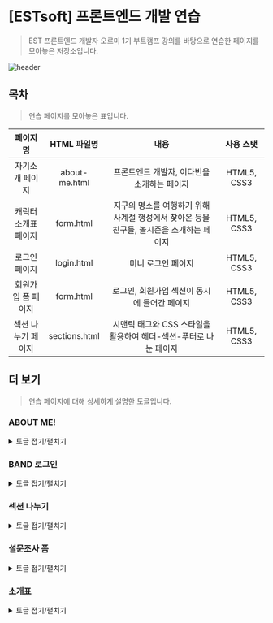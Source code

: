 # [ESTsoft] 프론트엔드 개발 연습
> EST 프론트엔드 개발자 오르미 1기 부트캠프 강의를 바탕으로 연습한 페이지를 모아놓은 저장소입니다.

![header](https://capsule-render.vercel.app/api?type=waving&color=gradient&weight=500&height=200&section=header&text=☀One•More•Step☀&fontSize=60)

## 목차
> 연습 페이지를 모아놓은 표입니다.

|페이지명| HTML 파일명|내용|사용 스탯|
|:---:|:---:|:---:|:---:|
|자기소개 페이지|about-me.html|프론트엔드 개발자, 이다빈을 소개하는 페이지|HTML5, CSS3|
|캐릭터 소개표 페이지|form.html|지구의 명소를 여행하기 위해 사계절 행성에서 찾아온 둥물 친구들, 놀시즌을 소개하는 페이지|HTML5, CSS3|
|로그인 페이지|login.html|미니 로그인 페이지|HTML5, CSS3|
|회원가입 폼 페이지|form.html|로그인, 회원가입 섹션이 동시에 들어간 페이지|HTML5, CSS3|
|섹션 나누기 페이지|sections.html|시맨틱 태그와 CSS 스타일을 활용하여 헤더-섹션-푸터로 나눈 페이지|HTML5, CSS3|


## 더 보기
> 연습 페이지에 대해 상세하게 설명한 토글입니다.
### ABOUT ME!
<details>
	<summary>토글 접기/펼치기</summary>
  	<div markdown="1">
      <!-- ABOUT ME! 페이지 이미지 -->
  	</div>
</details>

### BAND 로그인
<details>
	<summary>토글 접기/펼치기</summary>
  	<div markdown="1">
      <!-- BAND 로그인 페이지 이미지 -->
  	</div>
</details>

### 섹션 나누기
<details>
	<summary>토글 접기/펼치기</summary>
  	<div markdown="1">
      <!-- 섹션 나누기 페이지 이미지 -->
  	</div>
</details>

### 설문조사 폼
<details>
	<summary>토글 접기/펼치기</summary>
  	<div markdown="1">
      <!-- 설문조사 폼 페이지 이미지 -->
  	</div>
</details>

### 소개표
<details>
	<summary>토글 접기/펼치기</summary>
  	<div markdown="1">
      <!-- 소개표 페이지 이미지 -->
  	</div>
</details>